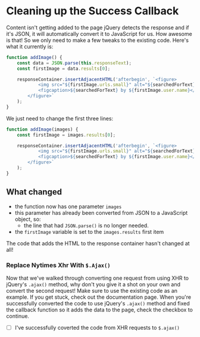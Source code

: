 # Cleaning up the Success Callback

Content isn't getting added to the page jQuery detects the response and if it's JSON, it will automatically convert it to JavaScript for us. How awesome is that! So we only need to make a few tweaks to the existing code. Here's what it currently is:

```js
function addImage() {
    const data = JSON.parse(this.responseText);
    const firstImage = data.results[0];

    responseContainer.insertAdjacentHTML('afterbegin', `<figure>
            <img src="${firstImage.urls.small}" alt="${searchedForText}">
            <figcaption>${searchedForText} by ${firstImage.user.name}</figcaption>
        </figure>`
    );
}
```

We just need to change the first three lines:

```js
function addImage(images) {
    const firstImage = images.results[0];

    responseContainer.insertAdjacentHTML('afterbegin', `<figure>
            <img src="${firstImage.urls.small}" alt="${searchedForText}">
            <figcaption>${searchedForText} by ${firstImage.user.name}</figcaption>
        </figure>`
    );
}
```

## What changed

- the function now has one parameter `images`
- this parameter has already been converted from JSON to a JavaScript object, so:
  - the line that had `JSON.parse()` is no longer needed.
- the `firstImage` variable is set to the `images.results` first item

The code that adds the HTML to the response container hasn't changed at all!

### Replace Nytimes Xhr With `$.Ajax()`

Now that we've walked through converting one request from using XHR to jQuery's `.ajax()` method, why don't you give it a shot on your own and convert the second request! Make sure to use the existing code as an example. If you get stuck, check out the documentation page. When you're successfully converted the code to use jQuery's `.ajax()` method and fixed the callback function so it adds the data to the page, check the checkbox to continue.

- [ ] I've successfully coverted the code from XHR requests to `$.ajax()`